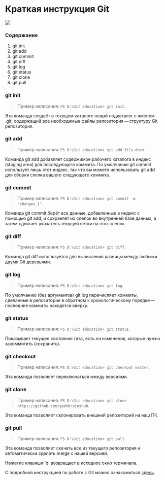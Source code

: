 # Краткая инструкция Git ##
![](https://upload.wikimedia.org/wikipedia/commons/thumb/e/e0/Git-logo.svg/1920px-Git-logo.svg.png)


### Содержание ###
1. git init
2. git add
3. git commit
4. git diff
5. git log
6. git status
7. git clone
8. git pull


### **git init** ###
>Пример написания: `PS D:\Git education> git init`.
  
Эта команда создаёт в текущем каталоге новый подкаталог с именем .git, содержащий все необходимые файлы репозитория — структуру Git репозитория.


### **git add** ###

>Пример написания: `PS D:\Git education> git add file.docx`.

Команда git add добавляет содержимое рабочего каталога в индекс (staging area) для последующего коммита. По умолчанию git commit использует лишь этот индекс, так что вы можете использовать git add для сборки слепка вашего следующего коммита.

### **git commit** ###
>Пример написания: `PS D:\Git education> git commit -m "changes_1"`.

Команда git commit берёт все данные, добавленные в индекс с помощью git add, и сохраняет их слепок во внутренней базе данных, а затем сдвигает указатель текущей ветки на этот слепок.

### **git diff** ###
>Пример написания: `PS D:\Git education> git diff`.

Команда git diff используется для вычисления разницы между любыми двумя Git деревьями.

### **git log** ###
>Пример написания: `PS D:\Git education> git log`.

По умолчанию (без аргументов) git log перечисляет коммиты, сделанные в репозитории в
обратном к хронологическому порядке — последние коммиты находятся вверху.

### **git status** ###
>Пример написания: `PS D:\Git education> git status`.

Показывает текущее состояние гита, есть 
ли изменения, которые нужно закоммитить
(сохранить).

### **git checkout** ###
>Пример написания: `PS D:\Git education> git checkout master`.

Эта команда позволяет переключаться между версиями.

### **git clone** ###
>Пример написания: `PS D:\Git education> git clone https://github.com/geekbrainshub`.

Эта команда позволяет склонировать внешний репозиторий на наш ПК.
### **git pull** ###
>Пример написания: `PS D:\Git education> git pull`.

Эта команда позволяет скачать все из текущего репозитория и автоматически сделать merge с нашей версией.

Нажатие клавиши ‘q’ возвращает
в исходное окно терминала.

С подробной инструкцией по работе с Git можно ознакомиться [здесь](https://gist.github.com/Jekins/2bf2d0638163f1294637 "Руководство Markdown").